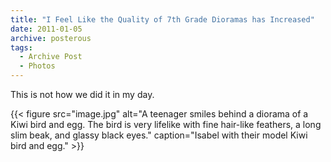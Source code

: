 ```yaml
---
title: "I Feel Like the Quality of 7th Grade Dioramas has Increased"
date: 2011-01-05
archive: posterous
tags: 
  - Archive Post
  - Photos
---
```


This is not how we did it in my day.

{{< figure 
	src="image.jpg" 
	alt="A teenager smiles behind a diorama of a Kiwi bird and egg. The bird is very lifelike with fine hair-like feathers, a long slim beak, and glassy black eyes." 
	caption="Isabel with their model Kiwi bird and egg." >}}